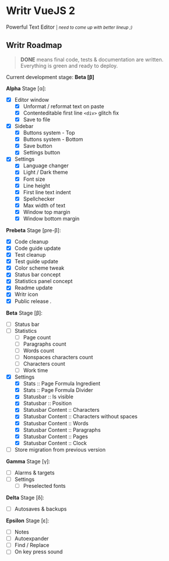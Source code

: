 # Writr VueJS 2

Powerful Text Editor <small>| _need to come up with better lineup ;)_</small>

## Writr Roadmap

> **DONE** means final code, tests & documentation are written. Everything is green and ready to deploy.

Current development stage: **Beta [β]**

**Alpha** Stage [α]:

- [x] Editor window
  - [x] Unformat / reformat text on paste
  - [x] Contenteditable first line `<div>` glitch fix
  - [x] Save to file
- [x] Sidebar
  - [x] Buttons system - Top
  - [x] Buttons system - Bottom
  - [x] Save button
  - [x] Settings button
- [x] Settings
  - [x] Language changer
  - [x] Light / Dark theme
  - [x] Font size
  - [x] Line height
  - [x] First line text indent
  - [x] Spellchecker
  - [x] Max width of text
  - [x] Window top margin
  - [x] Window bottom margin

**Prebeta** Stage [pre-β]:
- [x] Code cleanup
- [x] Code guide update
- [x] Test cleanup
- [x] Test guide update
- [x] Color scheme tweak
- [x] Status bar concept
- [x] Statistics panel concept
- [x] Readme update
- [x] Writr icon
- [x] Public release *.*

**Beta** Stage [β]:

- [ ] Status bar
- [ ] Statistics
  - [ ] Page count
  - [ ] Paragraphs count
  - [ ] Words count
  - [ ] Nonspaces characters count
  - [ ] Characters count
  - [ ] Work time
- [x] Settings
  - [x] Stats :: Page Formula Ingredient
  - [x] Stats :: Page Formula Divider
  - [x] Statusbar :: Is visible
  - [x] Statusbar :: Position
  - [x] Statusbar Content :: Characters
  - [x] Statusbar Content :: Characters without spaces
  - [x] Statusbar Content :: Words
  - [x] Statusbar Content :: Paragraphs
  - [x] Statusbar Content :: Pages
  - [x] Statusbar Content :: Clock
- [ ] Store migration from previous version

**Gamma** Stage [γ]:

- [ ] Alarms & targets
- [ ] Settings
  - [ ] Preselected fonts

**Delta** Stage [δ]:

- [ ] Autosaves & backups

**Epsilon** Stage [ε]:

- [ ] Notes
- [ ] Autoexpander
- [ ] Find / Replace
- [ ] On key press sound
